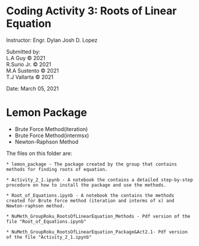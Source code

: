 # Coding Activity 3: Roots of Linear Equation

 Instructor: Engr. Dylan Josh D. Lopez <br>

 Submitted by: <br>
	       L.A Guy © 2021 <br>
	       R.Surio Jr. © 2021 <br>
	       M.A Sustento © 2021 <br>
	       T.J Vallarta © 2021 <br>

 Date: March 05, 2021

# Lemon Package

 * Brute Force Method(iteration)<br>
 * Brute Force Method(intermsx)<br>
 * Newton-Raphson Method<br>

 The files on this folder are:

	* lemon_package - The package created by the group that contains methods for finding roots of equation.

	* Activity_2_1.ipynb - A notebook the contains a detailed step-by-step procedure on how to install the package and use the methods.

	* Root_of_Equations.ipynb - A notebook the contains the methods created for Brute force method (iteration and interms of x) and Newton-raphson method.

	* NuMeth_GroupRoku_RootsOfLinearEquation_Methods - Pdf version of the file "Root_of_Equations.ipynb"

	* NuMeth_GroupRoku_RootsOfLinearEquation_Package&Act2.1- Pdf version of the file "Activity_2_1.ipynb"
